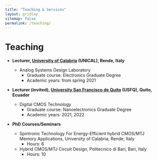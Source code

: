 ```yaml
---
title: "Teaching & Services"
layout: gridlay
sitemap: false
permalink: /teaching/
---
```


# Teaching

* <strong>Lecturer, <a href="https://www.unical.it/" target="_blank">University of Calabria</a> (UNICAL), Rende, Italy</strong>
    * Analog Systems Design Laboratory
        * Graduate course: Electronics Graduate Degree
        * Academic years: from spring 2021

* <strong>Lecturer (invited), <a href="https://www.usfq.edu.ec/en" target="_blank">University San Francisco de Quito</a> (USFQ), Quito, Ecuador</strong>
    * Digital CMOS Technology
        * Graduate course: Nanoelectronics Graduate Degree
        * Academic years: 2021, 2022

* <strong>PhD Courses/Seminars</strong>
    * Spintronic Technology For Energy-Efficient hybrid CMOS/MTJ Memory Applications, University of Calabria, Rende, Italy
        * Hours: 6
    * Hybrid CMOS/MTJ Circuit Design, Politecnico di Bari, Bari, Italy
        * Hours: 10